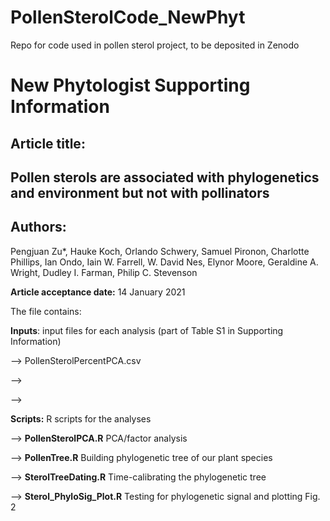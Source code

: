# PollenSterolCode_NewPhyt
Repo for code used in pollen sterol project, to be deposited in Zenodo

# New Phytologist Supporting Information

## Article title:

## Pollen sterols are associated with phylogenetics and environment but not with pollinators

## Authors:

Pengjuan Zu*, Hauke Koch, Orlando Schwery, Samuel Pironon, Charlotte Phillips, Ian Ondo, Iain W. Farrell, W. David Nes, Elynor Moore, Geraldine A. Wright, Dudley I. Farman, Philip C. Stevenson

**Article acceptance date:** 14 January 2021

The file contains:

**Inputs**: input files for each analysis (part of Table S1 in Supporting Information)

—> PollenSterolPercentPCA.csv

—>

—>

**Scripts:** R scripts for the analyses

—> **PollenSterolPCA.R** PCA/factor analysis

—> **PollenTree.R** Building phylogenetic tree of our plant species

—> **SterolTreeDating.R** Time-calibrating the phylogenetic tree

—> **Sterol_PhyloSig_Plot.R** Testing for phylogenetic signal and plotting Fig. 2
